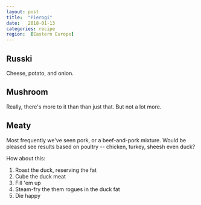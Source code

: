 ```yaml
---
layout: post
title:  "Pierogi"
date:   2018-01-13
categories: recipe
region:  [Eastern Europe]
---
```

## Russki ##
Cheese, potato, and onion.  

## Mushroom ##
Really, there's more to it than than just that.  But not a lot more.

## Meaty ## 
Most frequently we've seen pork, or a beef-and-pork mixture.  Would be pleased see results based on poultry -- chicken, turkey, sheesh even duck?  

How about this:
1. Roast the duck, reserving the fat
2. Cube the duck meat
3. Fill 'em up
3. Steam-fry the them rogues in the duck fat
3. Die happy